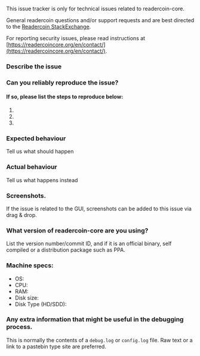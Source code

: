 <!--- Remove sections that do not apply -->

This issue tracker is only for technical issues related to readercoin-core.

General readercoin questions and/or support requests and are best directed to the [Readercoin StackExchange](https://readercoin.stackexchange.com).

For reporting security issues, please read instructions at [https://readercoincore.org/en/contact/](https://readercoincore.org/en/contact/).

### Describe the issue

### Can you reliably reproduce the issue?
#### If so, please list the steps to reproduce below:
1.
2.
3.

### Expected behaviour
Tell us what should happen

### Actual behaviour
Tell us what happens instead

### Screenshots.
If the issue is related to the GUI, screenshots can be added to this issue via drag & drop.

### What version of readercoin-core are you using?
List the version number/commit ID, and if it is an official binary, self compiled or a distribution package such as PPA.

### Machine specs:
- OS:
- CPU:
- RAM:
- Disk size:
- Disk Type (HD/SDD):

### Any extra information that might be useful in the debugging process.
This is normally the contents of a `debug.log` or `config.log` file. Raw text or a link to a pastebin type site are preferred.
